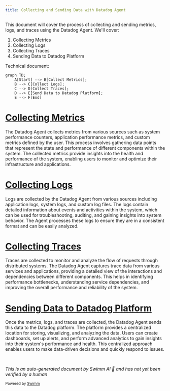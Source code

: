```yaml
---
title: Collecting and Sending Data with Datadog Agent
---
```

This document will cover the process of collecting and sending metrics, logs, and traces using the Datadog Agent. We'll cover:

1. Collecting Metrics
2. Collecting Logs
3. Collecting Traces
4. Sending Data to Datadog Platform

Technical document: <SwmLink doc-title="" repo-id="Z2l0aHViJTNBJTNBZGF0YWRvZy1hZ2VudCUzQSUzQVN3aW1tLURlbW8=" path="/.swm/.4javu850.sw.md"></SwmLink>

```mermaid
graph TD;
    A[Start] --> B[Collect Metrics];
    B --> C[Collect Logs];
    C --> D[Collect Traces];
    D --> E[Send Data to Datadog Platform];
    E --> F[End]
```

# [Collecting Metrics](https://app.swimm.io/repos/Z2l0aHViJTNBJTNBZGF0YWRvZy1hZ2VudCUzQSUzQVN3aW1tLURlbW8=/docs/4javu850#collecting-metrics)

The Datadog Agent collects metrics from various sources such as system performance counters, application performance metrics, and custom metrics defined by the user. This process involves gathering data points that represent the state and performance of different components within the system. The collected metrics provide insights into the health and performance of the system, enabling users to monitor and optimize their infrastructure and applications.

# [Collecting Logs](https://app.swimm.io/repos/Z2l0aHViJTNBJTNBZGF0YWRvZy1hZ2VudCUzQSUzQVN3aW1tLURlbW8=/docs/4javu850#collecting-logs)

Logs are collected by the Datadog Agent from various sources including application logs, system logs, and custom log files. The logs contain detailed information about events and activities within the system, which can be used for troubleshooting, auditing, and gaining insights into system behavior. The Agent processes these logs to ensure they are in a consistent format and can be easily analyzed.

# [Collecting Traces](https://app.swimm.io/repos/Z2l0aHViJTNBJTNBZGF0YWRvZy1hZ2VudCUzQSUzQVN3aW1tLURlbW8=/docs/4javu850#collecting-traces)

Traces are collected to monitor and analyze the flow of requests through distributed systems. The Datadog Agent captures trace data from various services and applications, providing a detailed view of the interactions and dependencies between different components. This helps in identifying performance bottlenecks, understanding service dependencies, and improving the overall performance and reliability of the system.

# [Sending Data to Datadog Platform](https://app.swimm.io/repos/Z2l0aHViJTNBJTNBZGF0YWRvZy1hZ2VudCUzQSUzQVN3aW1tLURlbW8=/docs/4javu850#sending-data-to-datadog-platform)

Once the metrics, logs, and traces are collected, the Datadog Agent sends this data to the Datadog platform. The platform provides a centralized location for storing, visualizing, and analyzing the data. Users can create dashboards, set up alerts, and perform advanced analytics to gain insights into their system's performance and health. This centralized approach enables users to make data-driven decisions and quickly respond to issues.

&nbsp;

*This is an auto-generated document by Swimm AI 🌊 and has not yet been verified by a human*

<SwmMeta version="3.0.0" repo-id="Z2l0aHViJTNBJTNBZGF0YWRvZy1hZ2VudCUzQSUzQVN3aW1tLURlbW8=" repo-name="datadog-agent"><sup>Powered by [Swimm](/)</sup></SwmMeta>
